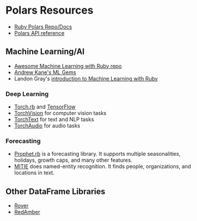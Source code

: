 # Polars Resources
- [Ruby Polars Repo/Docs](https://github.com/ankane/polars-ruby)
- [Polars API reference](https://pola-rs.github.io/polars/py-polars/html/reference/index.html)


## Machine Learning/AI
- [Awesome Machine Learning with Ruby repo](https://github.com/arbox/machine-learning-with-ruby)
- [Andrew Kane's ML Gems](https://ankane.org/new-ml-gems)
- Landon Gray's [introduction to Machine Learning with Ruby](https://www.youtube.com/watch?v=656z7Hu0HtY&list=PLbHJudTY1K0cOM1jfOsQLYPTLxQf1Ui1C&index=8&pp=iAQB
)

### Deep Learning
- [Torch.rb](https://github.com/ankane/torch.rb) and [TensorFlow](https://github.com/ankane/tensorflow-ruby)
- [TorchVision](https://github.com/ankane/torchvision-ruby) for computer vision tasks
- [TorchText](https://github.com/ankane/torchtext-ruby) for text and NLP tasks
- [TorchAudio](https://github.com/ankane/torchaudio-ruby) for audio tasks

### Forecasting
- [Prophet.rb](https://github.com/ankane/prophet-ruby) is a forecasting library. It supports multiple seasonalities, holidays, growth caps, and many other features.
- [MITIE](https://github.com/ankane/mitie-ruby) does named-entity recognition. It finds people, organizations, and locations in text.

## Other DataFrame Libraries
- [Rover](https://github.com/ankane/rover)
- [RedAmber](https://github.com/red-data-tools/red_amber)
